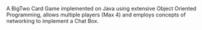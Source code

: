 A BigTwo Card Game implemented on Java using extensive Object Oriented Programming, allows multiple players (Max 4) and employs concepts of networking to implement a Chat Box.
